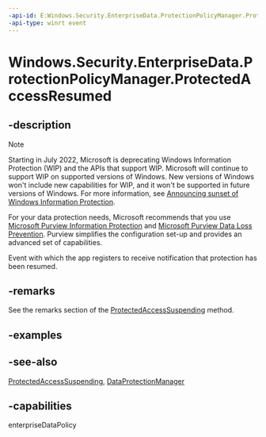 ```yaml
---
-api-id: E:Windows.Security.EnterpriseData.ProtectionPolicyManager.ProtectedAccessResumed
-api-type: winrt event
---
```


<!-- Event syntax
static public event Windows.Foundation.EventHandler ProtectedAccessResumed<Windows.Security.EnterpriseData.ProtectedAccessResumedEventArgs>
-->

# Windows.Security.EnterpriseData.ProtectionPolicyManager.ProtectedAccessResumed

## -description

> [!NOTE]
> Starting in July 2022, Microsoft is deprecating Windows Information Protection (WIP) and the APIs that support WIP. Microsoft will continue to support WIP on supported versions of Windows. New versions of Windows won't include new capabilities for WIP, and it won't be supported in future versions of Windows. For more information, see [Announcing sunset of Windows Information Protection](https://techcommunity.microsoft.com/t5/windows-it-pro-blog/announcing-the-sunset-of-windows-information-protection-wip/ba-p/3579282).
>
> For your data protection needs, Microsoft recommends that you use [Microsoft Purview Information Protection](/microsoft-365/compliance/information-protection) and [Microsoft Purview Data Loss Prevention](/microsoft-365/compliance/dlp-learn-about-dlp). Purview simplifies the configuration set-up and provides an advanced set of capabilities.

Event with which the app registers to receive notification that protection has been resumed.

## -remarks

See the remarks section of the [ProtectedAccessSuspending](protectionpolicymanager_protectedaccesssuspending.md) method.

## -examples

## -see-also

[ProtectedAccessSuspending](protectionpolicymanager_protectedaccesssuspending.md), [DataProtectionManager](dataprotectionmanager.md)

## -capabilities

enterpriseDataPolicy
